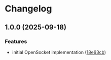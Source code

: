 # Changelog

## 1.0.0 (2025-09-18)


### Features

* initial OpenSocket implementation ([18e63cb](https://github.com/open-socket/opensocket-js/commit/18e63cbd3c02f54a8e96470f620e2069d943b0b4))
